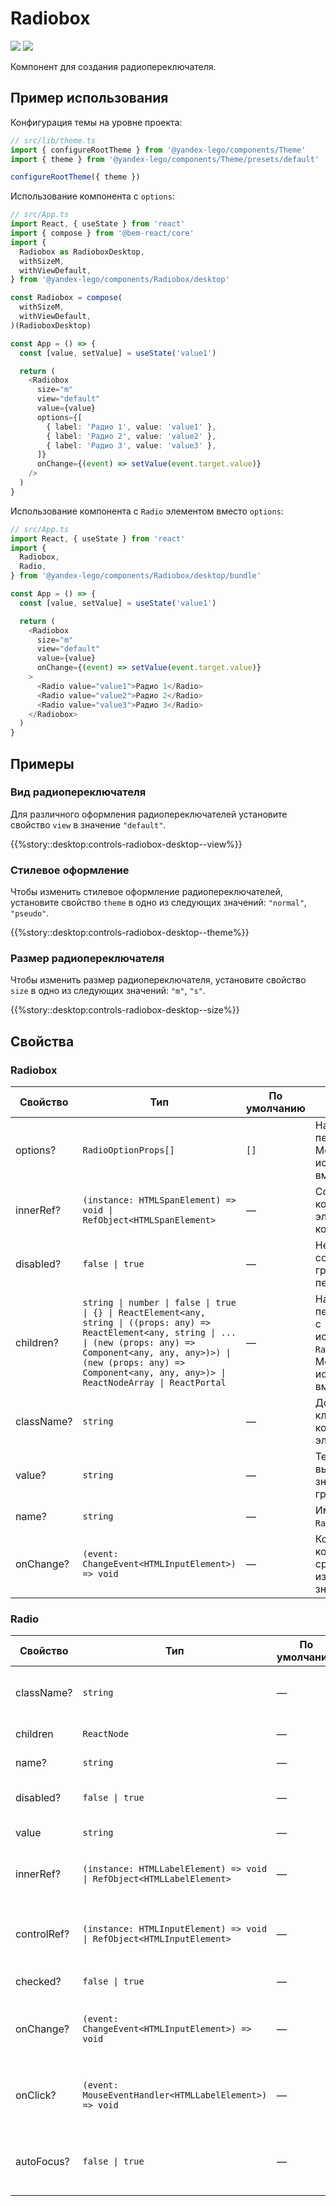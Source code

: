 # Radiobox

<a href='https://github.yandex-team.ru/search-interfaces/frontend/tree/master/packages/lego-components/src/components/Radiobox' target='_blank'><img src='https://badger.yandex-team.ru/custom/[Исходники]/[Github
][green]/badge.svg' /></a> <a href='https://search.yandex-team.ru/stsearch?text=Radiobox.ts&facet.queue=ISL&facet.type=bug&facet.status=128' target='_blank'><img src='https://badger.yandex-team.ru/custom/[Известные проблемы]/[Startrek][blue]/badge.svg' /></a>

<!-- description:start -->
Компонент для создания радиопереключателя.
<!-- description:end -->

## Пример использования

Конфигурация темы на уровне проекта:

```ts
// src/lib/theme.ts
import { configureRootTheme } from '@yandex-lego/components/Theme'
import { theme } from '@yandex-lego/components/Theme/presets/default'

configureRootTheme({ theme })
```

Использование компонента с `options`:

```ts
// src/App.ts
import React, { useState } from 'react'
import { compose } from '@bem-react/core'
import {
  Radiobox as RadioboxDesktop,
  withSizeM,
  withViewDefault,
} from '@yandex-lego/components/Radiobox/desktop'

const Radiobox = compose(
  withSizeM,
  withViewDefault,
)(RadioboxDesktop)

const App = () => {
  const [value, setValue] = useState('value1')

  return (
    <Radiobox
      size="m"
      view="default"
      value={value}
      options={[
        { label: 'Радио 1', value: 'value1' },
        { label: 'Радио 2', value: 'value2' },
        { label: 'Радио 3', value: 'value3' },
      ]}
      onChange={(event) => setValue(event.target.value)}
    />
  )
}
```

Использование компонента с `Radio` элементом вместо `options`:

```ts
// src/App.ts
import React, { useState } from 'react'
import {
  Radiobox,
  Radio,
} from '@yandex-lego/components/Radiobox/desktop/bundle'

const App = () => {
  const [value, setValue] = useState('value1')

  return (
    <Radiobox
      size="m"
      view="default"
      value={value}
      onChange={(event) => setValue(event.target.value)}
    >
      <Radio value="value1">Радио 1</Radio>
      <Radio value="value2">Радио 2</Radio>
      <Radio value="value3">Радио 3</Radio>
    </Radiobox>
  )
}
```

## Примеры

### Вид радиопереключателя

Для различного оформления радиопереключателей установите свойство `view` в значение `"default"`.

{{%story::desktop:controls-radiobox-desktop--view%}}

### Стилевое оформление

Чтобы изменить стилевое оформление радиопереключателей, установите свойство `theme` в одно из следующих значений: `"normal"`, `"pseudo"`.

{{%story::desktop:controls-radiobox-desktop--theme%}}

### Размер радиопереключателя

Чтобы изменить размер радиопереключателя, установите свойство `size` в одно из следующих значений: `"m"`, `"s"`.

{{%story::desktop:controls-radiobox-desktop--size%}}

## Свойства

### Radiobox

<!-- props:start -->
| Свойство   | Тип                                                                                                                                                                                                                                                               | По умолчанию | Описание                                                                                           |
| ---------- | ----------------------------------------------------------------------------------------------------------------------------------------------------------------------------------------------------------------------------------------------------------------- | ------------ | -------------------------------------------------------------------------------------------------- |
| options?   | `RadioOptionProps[]`                                                                                                                                                                                                                                              | `[]`         | Набор переключателей<br>Может быть использовано вместо `children`                                  |
| innerRef?  | `(instance: HTMLSpanElement) => void \| RefObject<HTMLSpanElement>`                                                                                                                                                                                               | —            | Ссылка на корневой DOM-элемент компонента                                                          |
| disabled?  | `false \| true`                                                                                                                                                                                                                                                   | —            | Неактивное состояние всей группы переключетелей                                                    |
| children?  | `string \| number \| false \| true \| {} \| ReactElement<any, string \| ((props: any) => ReactElement<any, string \| ... \| (new (props: any) => Component<any, any, any>)>) \| (new (props: any) => Component<any, any, any>)> \| ReactNodeArray \| ReactPortal` | —            | Набор переключателей c использованием `Radio` элемента<br>Может быть использовано вместо `options` |
| className? | `string`                                                                                                                                                                                                                                                          | —            | Дополнительный класс у корневого DOM-элемента                                                      |
| value?     | `string`                                                                                                                                                                                                                                                          | —            | Текущее выбранное значениее в группе                                                               |
| name?      | `string`                                                                                                                                                                                                                                                          | —            | Имя для всех `Radio` элементов                                                                     |
| onChange?  | `(event: ChangeEvent<HTMLInputElement>) => void`                                                                                                                                                                                                                  | —            | Коллбек, который срабатывает при изменении значения                                                |
<!-- props:end -->

### Radio

| Свойство    | Тип                                                                   | По умолчанию | Описание                                            |
| ----------- | --------------------------------------------------------------------- | ------------ | --------------------------------------------------- |
| className?  | `string`                                                              | —            | Дополнительный класс у корневого DOM-элемента       |
| children    | `ReactNode`                                                           | —            | Текст подписи к переключателю                       |
| name?       | `string`                                                              | —            | Имя переключателя                                   |
| disabled?   | `false \| true`                                                       | —            | Неактивное состояние переключателя                  |
| value       | `string`                                                              | —            | Значение переключателя                              |
| innerRef?   | `(instance: HTMLLabelElement) => void \| RefObject<HTMLLabelElement>` | —            | Ссылка на корневой DOM-элемент компонента           |
| controlRef? | `(instance: HTMLInputElement) => void \| RefObject<HTMLInputElement>` | —            | Ссылка на нативный DOM-элемент нативного инпута     |
| checked?    | `false \| true`                                                       | —            | Состояние переключателя                             |
| onChange?   | `(event: ChangeEvent<HTMLInputElement>) => void`                      | —            | Коллбек, который срабатывает при изменении значения |
| onClick?    | `(event: MouseEventHandler<HTMLLabelElement>) => void`                | —            | Коллбек, который срабатывает при клике на контейнер |
| autoFocus?  | `false \| true`                                                       | —            | Устанавливает фокус в переключатель при монтировани |
